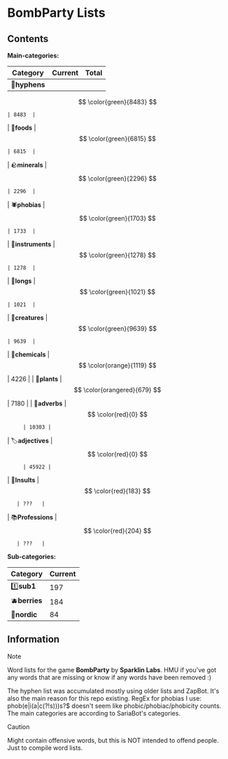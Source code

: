 # BombParty Lists

## Contents

**Main-categories:**

| Category                       | Current                   | Total |
| ------------------------------ | ------------------------- | ----- |
| 🔗**hyphens**            | 
$$
\color{green}{8483}
$$

    | 8483  |
| 🍔**foods**              | 
$$
\color{green}{6815}
$$

    | 6815  |
| :rock:**minerals**       | 
$$
\color{green}{2296}
$$

    | 2296  |
| 🕷**phobias**            | 
$$
\color{green}{1703}
$$

    | 1733  |
| 🎸**instruments**        | 
$$
\color{green}{1278}
$$

    | 1278  |
| 📏**longs**              | 
$$
\color{green}{1021}
$$

    | 1021  |
| 🦋**creatures**          | 
$$
\color{green}{9639}
$$

    | 9639  |
| :test_tube:**chemicals** | 
$$
\color{orange}{1119}
$$

   | 4226  |
| 🌱**plants**             | 
$$
\color{orangered}{679}
$$

 | 7180  |
| 🌠**adverbs**            | 
$$
\color{red}{0}
$$

         | 10303 |
| 🏷**adjectives**         | 
$$
\color{red}{0}
$$

         | 45922 |
| 💢**Insults**            | 
$$
\color{red}{183}
$$

       | ???   |
| 📚**Professions**        | 
$$
\color{red}{204}
$$

       | ???   |

**Sub-categories:**

| Category                       | Current |
| ------------------------------ | ------- |
| 1️⃣**sub1**            | 197     |
| :blueberries:**berries** | 184     |
| 🚢**nordic**             | 84      |

## Information

> [!NOTE]
> Word lists for the game **BombParty** by **Sparklin Labs**.
> HMU if you've got any words that are missing or know if any words have been removed :)
>
> The hyphen list was accumulated mostly using older lists and ZapBot.
> It's also the main reason for this repo existing.
> RegEx for phobias I use: phob(e|i(a|c(?!s)))s?$ doesn't seem like phobic/phobiac/phobicity counts.
> The main categories are according to SariaBot's categories.

> [!CAUTION]
> Might contain offensive words, but this is NOT intended to offend people. Just to compile word lists.
